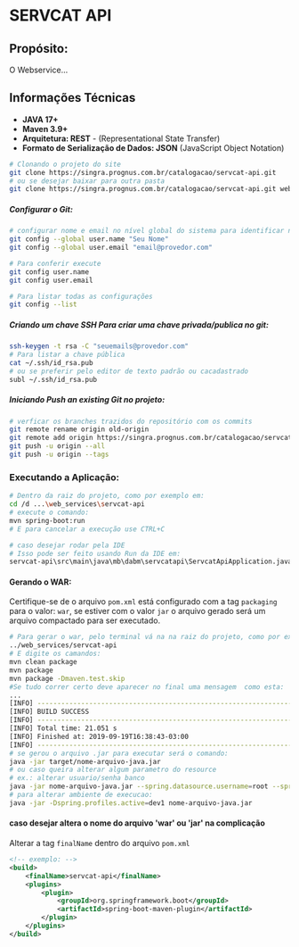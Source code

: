 # SERVCAT API

## Propósito:

O Webservice...

## Informações Técnicas

- **JAVA 17+**
- **Maven 3.9+**
- **Arquitetura: REST** - (Representational State Transfer)
- **Formato de Serialização de Dados: JSON** (JavaScript Object Notation)

```bash
# Clonando o projeto do site
git clone https://singra.prognus.com.br/catalogacao/servcat-api.git
# ou se desejar baixar para outra pasta
git clone https://singra.prognus.com.br/catalogacao/servcat-api.git webservice-servcat
```

##### Configurar o Git:

```bash
# configurar nome e email no nível global do sistema para identificar no commit
git config --global user.name "Seu Nome"
git config --global user.email "email@provedor.com"

# Para conferir execute
git config user.name
git config user.email

# Para listar todas as configurações
git config --list
```

##### Criando um chave SSH Para criar uma chave privada/publica no git:

```bash
ssh-keygen -t rsa -C "seuemails@provedor.com"
# Para listar a chave pública
cat ~/.ssh/id_rsa.pub
# ou se preferir pelo editor de texto padrão ou cacadastrado
subl ~/.ssh/id_rsa.pub
```

##### Iniciando Push an existing Git no projeto:

```bash
# verficar os branches trazidos do repositório com os commits
git remote rename origin old-origin
git remote add origin https://singra.prognus.com.br/catalogacao/servcat-api.git
git push -u origin --all
git push -u origin --tags
```

### Executando a Aplicação:

```bash
# Dentro da raiz do projeto, como por exemplo em:
cd /d ...\web_services\servcat-api
# execute o comando:
mvn spring-boot:run
# E para cancelar a execução use CTRL+C

# caso desejar rodar pela IDE
# Isso pode ser feito usando Run da IDE em:
servcat-api\src\main\java\mb\dabm\servcatapi\ServcatApiApplication.java
```

#### Gerando o WAR:

Certifique-se de o arquivo `pom.xml` está configurado com a tag `packaging` para o valor: `war`, se estiver com o valor `jar` o arquivo gerado será um arquivo compactado para ser executado.

```bash
# Para gerar o war, pelo terminal vá na na raiz do projeto, como por exemplo em:
../web_services/servcat-api
# E digite os camandos:
mvn clean package
mvn package
mvn package -Dmaven.test.skip
#Se tudo correr certo deve aparecer no final uma mensagem  como esta:
...
[INFO] ------------------------------------------------------------------------
[INFO] BUILD SUCCESS
[INFO] ------------------------------------------------------------------------
[INFO] Total time: 21.051 s
[INFO] Finished at: 2019-09-19T16:38:43-03:00
[INFO] ------------------------------------------------------------------------
# se gerou o arquivo .jar para executar será o comando:
java -jar target/nome-arquivo-java.jar
# ou caso queira alterar algum parametro do resource
# ex.: alterar usuario/senha banco
java -jar nome-arquivo-java.jar --spring.datasource.username=root --spring.datasource.password=root
# para alterar ambiente de execucao:
java -jar -Dspring.profiles.active=dev1 nome-arquivo-java.jar
```

#### caso desejar altera o nome do arquivo 'war' ou 'jar' na complicação

Alterar a tag `finalName` dentro do arquivo `pom.xml`

```xml
<!-- exemplo: -->
<build>
    <finalName>servcat-api</finalName>
    <plugins>
        <plugin>
            <groupId>org.springframework.boot</groupId>
            <artifactId>spring-boot-maven-plugin</artifactId>
        </plugin>
    </plugins>
</build>
```
